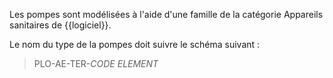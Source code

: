 Les pompes sont modélisées à l'aide d'une famille de la catégorie Appareils sanitaires de {{logiciel}}.

Le nom du type de la pompes doit suivre le schéma suivant :

> PLO-AE-TER-_CODE ELEMENT_